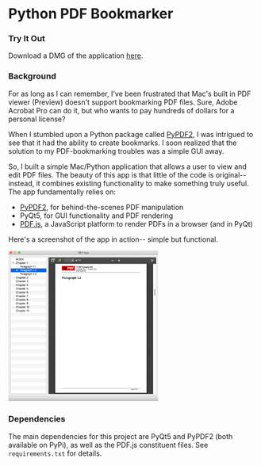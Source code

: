 # Python PDF Bookmarker

### Try It Out

Download a DMG of the application [here](https://github.com/jonahmajumder/bookmarker/raw/master/PDF%20Bookmarker.dmg).

### Background

For as long as I can remember, I've been frustrated that Mac's built in PDF viewer (Preview) doesn't support bookmarking PDF files. Sure, Adobe Acrobat Pro can do it, but who wants to pay hundreds of dollars for a personal license?

When I stumbled upon a Python package called [PyPDF2](https://pythonhosted.org/PyPDF2/), I was intrigued to see that it had the ability to create bookmarks. I soon realized that the solution to my PDF-bookmarking troubles was a simple GUI away.

So, I built a simple Mac/Python application that allows a user to view and edit PDF files. The beauty of this app is that little of the code is original-- instead, it combines existing functionality to make something truly useful. The app fundamentally relies on:
* [PyPDF2](https://pythonhosted.org/PyPDF2/), for behind-the-scenes PDF manipulation
* PyQt5, for GUI functionality and PDF rendering
* [PDF.js](https://mozilla.github.io/pdf.js/), a JavaScript platform to render PDFs in a browser (and in PyQt)

Here's a screenshot of the app in action-- simple but functional.

<img src="pdfapp.png" width="60%">

### Dependencies

The main dependencies for this project are PyQt5 and PyPDF2 (both available on PyPi), as well as the PDF.js constituent files. See `requirements.txt` for details.

